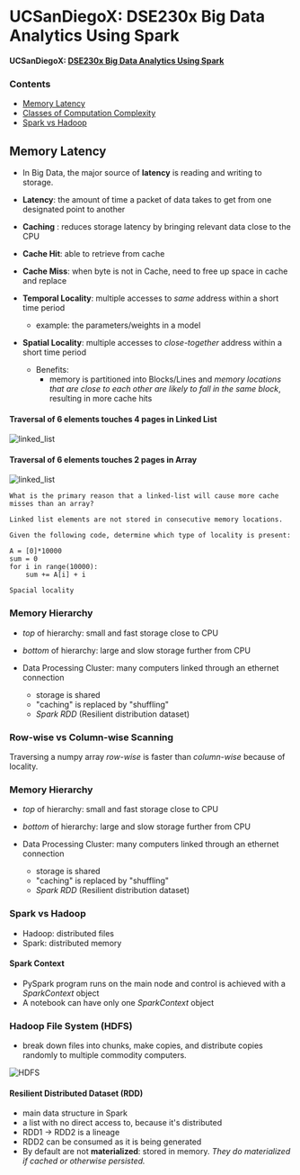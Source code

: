 # UCSanDiegoX: DSE230x Big Data Analytics Using Spark
**UCSanDiegoX: [DSE230x Big Data Analytics Using Spark](https://www.edx.org/course/big-data-analytics-using-spark)**

### Contents

- [Memory Latency](#Memory-Latency)
- [Classes of Computation Complexity](#Classes-of-Computation-Complexity)
- [Spark vs Hadoop](#Spark-vs-Hadoop)

## Memory Latency

- In Big Data, the major source of **latency** is reading and writing to storage.
- **Latency**: the amount of time a packet of data takes to get from one designated point to another
- **Caching** : reduces storage latency by bringing relevant data close to the CPU

- **Cache Hit**: able to retrieve from cache
- **Cache Miss**: when byte is not in Cache, need to free up space in cache and replace
- **Temporal Locality**: multiple accesses to *same* address within a short time period
  - example: the parameters/weights in a model
- **Spatial Locality**: multiple accesses to *close-together* address within a short time period
  - Benefits:
    - memory is partitioned into Blocks/Lines and *memory locations that are close to each other are likely to fall in the same block*, resulting in more cache hits

#### Traversal of 6 elements touches 4 pages in **Linked List**
![linked_list](https://github.com/kammybdeng/data-science-portfolio/blob/master/img/spatial_locality_1.png)


#### Traversal of 6 elements touches 2 pages in **Array**
![linked_list](https://github.com/kammybdeng/data-science-portfolio/blob/master/img/spatial_locality_2.png)

```
What is the primary reason that a linked-list will cause more cache misses than an array?

Linked list elements are not stored in consecutive memory locations.

```


```
Given the following code, determine which type of locality is present:

A = [0]*10000
sum = 0
for i in range(10000):
    sum += A[i] + i

Spacial locality

```

### Memory Hierarchy
- *top* of hierarchy: small and fast storage close to CPU
- *bottom* of hierarchy: large and slow storage further from CPU

- Data Processing Cluster: many computers linked through an ethernet connection
  - storage is shared
  - "caching" is replaced by "shuffling"
  - *Spark RDD* (Resilient distribution dataset)

### Row-wise vs Column-wise Scanning

Traversing a numpy array *row-wise* is faster than *column-wise* because of locality.

### Memory Hierarchy
- *top* of hierarchy: small and fast storage close to CPU
- *bottom* of hierarchy: large and slow storage further from CPU

- Data Processing Cluster: many computers linked through an ethernet connection
  - storage is shared
  - "caching" is replaced by "shuffling"
  - *Spark RDD* (Resilient distribution dataset)


### Spark vs Hadoop
- Hadoop: distributed files
- Spark: distributed memory

#### Spark Context
- PySpark program runs on the main node and control is achieved with a *SparkContext* object
- A notebook can have only one *SparkContext* object

### Hadoop File System (HDFS)
- break down files into chunks, make copies, and distribute copies randomly to multiple commodity computers.

![HDFS](https://github.com/kammybdeng/data-science-portfolio/blob/master/img/HDFS.png)

#### Resilient Distributed Dataset (RDD)
- main data structure in Spark
- a list with no direct access to, because it's distributed
- RDD1 -> RDD2 is a lineage
- RDD2 can be consumed as it is being generated
- By default are not **materialized**: stored in memory. *They do materialized if cached or otherwise persisted.*
